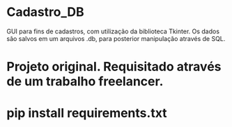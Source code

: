 # Cadastro_DB

GUI para fins de cadastros, com utilização da biblioteca Tkinter. Os dados são salvos em um arquivos .db, para posterior manipulação através de SQL.

# Projeto original. Requisitado através de um trabalho freelancer. 


# pip install requirements.txt 
